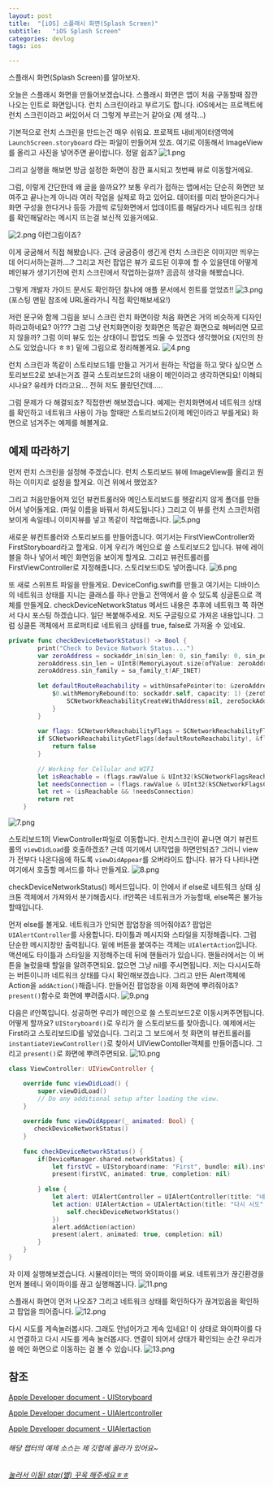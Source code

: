 ```yaml
---
layout: post
title:  "[iOS] 스플래시 화면(Splash Screen)"
subtitle:   "iOS Splash Screen"
categories: devlog
tags: ios

---
```


스플래시 화면(Splash Screen)를 알아보자.

오늘은 스플래시 화면을 만들어보겠습니다.
스플래시 화면은 앱이 처음 구동할때 잠깐 나오는 인트로 화면입니다.
런치 스크린이라고 부르기도 합니다.
iOS에서는 프로젝트에 런치 스크린이라고 써있어서 더 그렇게 부르는거 같아요 (제 생각...)

기본적으로 런치 스크린을 만드는건 매우 쉬워요.
프로젝트 내비게이터영역에 `LaunchScreen.storyboard` 라는 파일이 만들어져 있죠.
여기로 이동해서 ImageView를 올리고 사진을 넣어주면 끝이랍니다.
정말 쉽죠?
![1.png](https://MinominoDomino.github.io/assets/img/ios/SplashScreenEx/1.png)

그리고 실행을 해보면 방금 설정한 화면이 잠깐 표시되고 첫번째 뷰로 이동할거에요.

그럼, 이렇게 간단한데 왜 글을 쓸까요??
보통 우리가 접하는 앱에서는 단순히 화면만 보여주고 끝나는게 아니라 여러 작업을 실제로 하고 있어요.
데이터를 미리 받아온다거나 화면 구성을 한다거나 등등 가끔씩 로딩화면에서 업데이트를 해달라거나 네트워크 상태를 확인해달라는 메시지 뜨는걸 보신적 있을거에요.

![2.png](https://MinominoDomino.github.io/assets/img/ios/SplashScreenEx/2.png)
이런그림이죠?

이게 궁굼해서 직접 해봤습니다.
근데 궁굼증이 생긴게 런치 스크린은 이미지만 띄우는데 어디서하는걸까....?
그리고 저런 팝업은 뷰가 로드된 이후에 할 수 있을텐데 어떻게 메인뷰가 생기기전에 런치 스크린에서 작업하는걸까?
곰곰히 생각을 해봤습니다.

그렇게 개발자 가이드 문서도 확인하던 찰나에 애플 문서에서 힌트를 얻었죠!!
![3.png](https://MinominoDomino.github.io/assets/img/ios/SplashScreenEx/3.png)
(포스팅 맨밑 참조에 URL올라가니 직접 확인해보세요!)

저런 문구와 함께 그림을 보니 스크린 런치 화면이랑 처음 화면은 거의 비슷하게 디자인 하라고하네요?
아??? 그럼 그냥 런치화면이랑 첫화면은 똑같은 화면으로 해버리면 모르지 않을까?
그럼 이미 뷰도 있는 상태이니 팝업도 띄울 수 있겠다 생각했어요
(지인의 찬스도 있었습니다 ㅎㅎ)
밑에 그림으로 정리해볼게요.
![4.png](https://MinominoDomino.github.io/assets/img/ios/SplashScreenEx/4.png)

런치 스크린과 똑같이 스토리보드1를 만들고 거기서 원하는 작업을 하고 맞다 싶으면 스토리보드2로 보내는거죠
결국 스토리보드2의 내용이 메인이라고 생각하면되요!
이해되시나요? 유레카 더라고요... 전혀 저도 몰랐던건데..... 

그럼 문제가 다 해결되죠? 
직접한번 해보겠습니다.
예제는 런치화면에서 네트워크 상태를 확인하고 네트워크 사용이 가능 할때만 스토리보드2(이제 메인이라고 부를게요)
화면으로 넘겨주는 예제를 해볼게요.

## 예제 따라하기
먼저 런치 스크린을 설정해 주겠습니다.
런치 스토리보드 뷰에 ImageView를 올리고 원하는 이미지로 설정을 할게요.
이건 위에서 했었죠?

그리고 처음만들어져 있던 뷰컨트롤러와 메인스토리보드를 헷갈리지 않게 폴더를 만들어서 넣어둘게요.
(파일 이름을 바꿔서 하셔도됩니다.)
그리고 이 뷰를 런치 스크린처럼 보이게 속일테니 이미지뷰를 넣고 똑같이 작업해줍니다.
![5.png](https://MinominoDomino.github.io/assets/img/ios/SplashScreenEx/5.png)

새로운 뷰컨트롤러와 스토리보드를 만들어줍니다.
여기서는 FirstViewController와 FirstStoryboard라고 할게요.
이게 우리가 메인으로 쓸 스토리보드2 입니다.
뷰에 레이블을 하나 넣어서 메인 화면임을 보이게 할게요.
그리고 뷰컨트롤러를 FirstViewController로 지정해줍니다.
스토리보드ID도 넣어줍니다.
![6.png](https://MinominoDomino.github.io/assets/img/ios/SplashScreenEx/6.png)

또 새로 스위프트 파일을 만들게요.
DeviceConfig.swift를 만들고 여기서는 디바이스의 네트워크 상태를 지니는 클래스를 하나 만들고
전역에서 쓸 수 있도록 싱글톤으로 객체를 만들게요.
checkDeviceNetworkStatus 메서드 내용은 추후에 네트워크 쪽 하면서 다시 포스팅 하겠습니다.
일단 복붙해주세요. 저도 구글링으로 가져온 내용입니다.
그럼 싱클톤 객체에서 프로퍼티로 네트워크 상태를 true, false로 가져올 수 있네요.

```swift
private func checkDeviceNetworkStatus() -> Bool {
        print("Check to Device Natwork Status....")
        var zeroAddress = sockaddr_in(sin_len: 0, sin_family: 0, sin_port: 0, sin_addr: in_addr(s_addr: 0), sin_zero: (0, 0, 0, 0, 0, 0, 0, 0))
        zeroAddress.sin_len = UInt8(MemoryLayout.size(ofValue: zeroAddress))
        zeroAddress.sin_family = sa_family_t(AF_INET)
        
        let defaultRouteReachability = withUnsafePointer(to: &zeroAddress) {
            $0.withMemoryRebound(to: sockaddr.self, capacity: 1) {zeroSockAddress in
                SCNetworkReachabilityCreateWithAddress(nil, zeroSockAddress)
            }
        }
        
        var flags: SCNetworkReachabilityFlags = SCNetworkReachabilityFlags(rawValue: 0)
        if SCNetworkReachabilityGetFlags(defaultRouteReachability!, &flags) == false {
            return false
        }
        
        // Working for Cellular and WIFI
        let isReachable = (flags.rawValue & UInt32(kSCNetworkFlagsReachable)) != 0
        let needsConnection = (flags.rawValue & UInt32(kSCNetworkFlagsConnectionRequired)) != 0
        let ret = (isReachable && !needsConnection)
        return ret
    }
```
![7.png](https://MinominoDomino.github.io/assets/img/ios/SplashScreenEx/7.png)

스토리보드1의 ViewController파일로 이동합니다.
런치스크린이 끝나면 여기 뷰컨트롤의 `viewDidLoad`를 호출하겠죠?
근데 여기에서 UI작업을 하면안되죠?
그러니 view가 전부다 나온다음에 하도록 `viewDidAppear`를 오버라이드 합니다.
뷰가 다 나타나면 여기에서 호출할 메서드를 하나 만들게요.
![8.png](https://MinominoDomino.github.io/assets/img/ios/SplashScreenEx/8.png)

checkDeviceNetworkStatus() 메서드입니다.
이 안에서 if else로 네트워크 상태 싱크톤 객체에서 가져와서 분기해줍시다.
if안쪽은 네트워크가 가능할때, else쪽은 불가능할때입니다.

먼저 else를 볼게요.
네트워크가 안되면 팝업창을 띄어줘야죠? 팝업은 `UIAlertController`를 사용합니다.
타이틀과 메시지와 스타일을 지정해줍니다. 
그럼 단순한 메시지창만 출력됩니다.
밑에 버튼을 붙여주는 객체는 `UIAlertAction`입니다.
액션에도 타이틀과 스타일을 지정해주는데 뒤에 핸들러가 있습니다. 핸들러에서는 이 버튼을 눌렀을때 할일을 알려주면되요. 없으면 그냥 nil를 주시면됩니다. 저는 다시시도하는 버튼이니까 네트워크 상태를 다시 확인해보겠습니다.
그리고 만든 Alert객체에 Action을 `addAction()`해줍니다.
만들어진 팝업창을 이제 화면에 뿌려줘야죠?
`present()`함수로 화면에 뿌려줍시다.
![9.png](https://MinominoDomino.github.io/assets/img/ios/SplashScreenEx/9.png)

다음은 if안쪽입니다.
성공하면 우리가 메인으로 쓸 스토리보드2로 이동시켜주면됩니다.
어떻게 할까요?
`UIStoryboard()`로 우리가 쓸 스토리보드를 찾아줍니다.
예제에서는 First라고 스토리보드ID를 넣었습니다.
그리고 그 보드에서 첫 화면의 뷰컨트롤러를 `instantiateViewController()`로 찾아서 UIViewContoller객체를 만들어줍니다.
그리고 `present()`로 화면에 뿌려주면되요.
![10.png](https://MinominoDomino.github.io/assets/img/ios/SplashScreenEx/10.png)

```swift
class ViewController: UIViewController {

    override func viewDidLoad() {
        super.viewDidLoad()
        // Do any additional setup after loading the view.
    }
    
    override func viewDidAppear(_ animated: Bool) {
       checkDeviceNetworkStatus()
    }
    
    func checkDeviceNetworkStatus() {
        if(DeviceManager.shared.networkStatus) {
            let firstVC = UIStoryboard(name: "First", bundle: nil).instantiateViewController(withIdentifier: "FirstViewController")
            present(firstVC, animated: true, completion: nil)
            
        } else {
            let alert: UIAlertController = UIAlertController(title: "네트워크 상태 확인", message: "네트워크가 불안정 합니다.", preferredStyle: .alert)
            let action: UIAlertAction = UIAlertAction(title: "다시 시도", style: .default, handler: { (ACTION) in
                self.checkDeviceNetworkStatus()
            })
            alert.addAction(action)
            present(alert, animated: true, completion: nil)
        }
    }
}
```

자 이제 실행해보겠습니다.
시뮬레이터는 맥의 와이파이를 써요.
네트워크가 끊긴환경을 먼저 볼테니 와이파이를 끊고 실행해봅니다.
![11.png](https://MinominoDomino.github.io/assets/img/ios/SplashScreenEx/11.png)

스플래시 화면이 먼저 나오죠?
그리고 네트워크 상태를 확인하다가 끊겨있음을 확인하고 팝업을 띄어줍니다.
![12.png](https://MinominoDomino.github.io/assets/img/ios/SplashScreenEx/12.png)

다시 시도를 게속눌러봅시다. 그래도 안넘어가고 게속 있네요!
이 상태로 와이파이를 다시 연결하고 다시 시도를 게속 눌러봅시다.
연결이 되어서 상태가 확인되는 순간 우리가 쓸 메인 화면으로 이동하는 걸 볼 수 있습니다.
![13.png](https://MinominoDomino.github.io/assets/img/ios/SplashScreenEx/13.png)



## 참조
[Apple Developer document - UIStoryboard](https://developer.apple.com/documentation/uikit/uistoryboard)

[Apple Developer document - UIAlertcontroller](https://developer.apple.com/documentation/uikit/uialertcontroller)

[Apple Developer document - UIAlertaction](https://developer.apple.com/documentation/uikit/uialertaction)

###### 해당 챕터의 예제 소스는 제 깃헙에 올라가 있어요~
###### [눌러서 이동! star(별) 꾸욱 해주세요ㅎㅎ](https://github.com/MinominoDomino/ios-sample-store)
